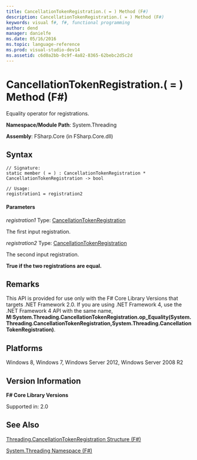 ```yaml
---
title: CancellationTokenRegistration.( = ) Method (F#)
description: CancellationTokenRegistration.( = ) Method (F#)
keywords: visual f#, f#, functional programming
author: dend
manager: danielfe
ms.date: 05/16/2016
ms.topic: language-reference
ms.prod: visual-studio-dev14
ms.assetid: c6d0a2bb-0c9f-4a82-8365-62bebc2d5c2d 
---
```


# CancellationTokenRegistration.( = ) Method (F#)

Equality operator for registrations.

**Namespace/Module Path**: System.Threading

**Assembly**: FSharp.Core (in FSharp.Core.dll)


## Syntax

```
// Signature:
static member ( = ) : CancellationTokenRegistration * CancellationTokenRegistration -> bool

// Usage:
registration1 = registration2
```

#### Parameters
*registration1*
Type: [CancellationTokenRegistration](https://msdn.microsoft.com/library/9696e15c-a160-4336-9c5c-6277eaa1e1d1)


The first input registration.


*registration2*
Type: [CancellationTokenRegistration](https://msdn.microsoft.com/library/9696e15c-a160-4336-9c5c-6277eaa1e1d1)


The second input registration.



**True if the two registrations are equal.**
## Remarks
This API is provided for use only with the F# Core Library Versions that targets .NET Framework 2.0. If you are using .NET Framework 4, use the .NET Framework 4 API with the same name, **M:System.Threading.CancellationTokenRegistration.op_Equality(System.Threading.CancellationTokenRegistration,System.Threading.CancellationTokenRegistration)**.


## Platforms
Windows 8, Windows 7, Windows Server 2012, Windows Server 2008 R2


## Version Information
**F# Core Library Versions**

Supported in: 2.0




## See Also
[Threading.CancellationTokenRegistration Structure &#40;F&#35;&#41;](Threading.CancellationTokenRegistration-Structure-%5BFSharp%5D.md)

[System.Threading Namespace &#40;F&#35;&#41;](System.Threading-Namespace-%5BFSharp%5D.md)

